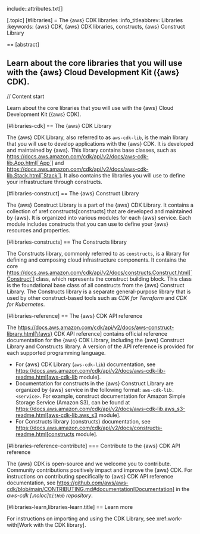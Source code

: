 include::attributes.txt[]

[.topic]
[#libraries]
= The \{aws} CDK libraries
:info_titleabbrev: Libraries
:keywords: \{aws} CDK, \{aws} CDK libraries, constructs, \{aws} Construct Library

== [abstract]

Learn about the core libraries that you will use with the \{aws} Cloud Development Kit (\{aws} CDK).
--

// Content start

Learn about the core libraries that you will use with the \{aws} Cloud Development Kit (\{aws} CDK).

[#libraries-cdk]
== The \{aws} CDK Library

The \{aws} CDK Library, also referred to as `aws-cdk-lib`, is the main library that you will use to develop applications with the \{aws} CDK. It is developed and maintained by \{aws}. This library contains base classes, such as https://docs.aws.amazon.com/cdk/api/v2/docs/aws-cdk-lib.App.html[`App`] and https://docs.aws.amazon.com/cdk/api/v2/docs/aws-cdk-lib.Stack.html[`Stack`]. It also contains the libraries you will use to define your infrastructure through constructs.

[#libraries-construct]
== The \{aws} Construct Library

The \{aws} Construct Library is a part of the \{aws} CDK Library. It contains a collection of xref:constructs[constructs] that are developed and maintained by \{aws}. It is organized into various modules for each \{aws} service. Each module includes constructs that you can use to define your \{aws} resources and properties.

[#libraries-constructs]
== The Constructs library

The Constructs library, commonly referred to as `constructs`, is a library for defining and composing cloud infrastructure components. It contains the core https://docs.aws.amazon.com/cdk/api/v2/docs/constructs.Construct.html[`Construct`] class, which represents the construct building block. This class is the foundational base class of all constructs from the \{aws} Construct Library. The Constructs library is a separate general-purpose library that is used by other construct-based tools such as _CDK for Terraform_ and _CDK for Kubernetes_.

[#libraries-reference]
== The \{aws} CDK API reference

The https://docs.aws.amazon.com/cdk/api/v2/docs/aws-construct-library.html[\{aws} CDK API reference] contains official reference documentation for the \{aws} CDK Library, including the \{aws} Construct Library and Constructs library. A version of the API reference is provided for each supported programming language.

* For \{aws} CDK Library (`aws-cdk-lib`) documentation, see https://docs.aws.amazon.com/cdk/api/v2/docs/aws-cdk-lib-readme.html[aws-cdk-lib module].
* Documentation for constructs in the \{aws} Construct Library are organized by \{aws} service in the following format: `aws-cdk-lib.<service>`. For example, construct documentation for Amazon Simple Storage Service (Amazon S3), can be found at https://docs.aws.amazon.com/cdk/api/v2/docs/aws-cdk-lib.aws_s3-readme.html[aws-cdk-lib.aws_s3 module].
* For Constructs library (constructs) documentation, see https://docs.aws.amazon.com/cdk/api/v2/docs/constructs-readme.html[constructs module].

[#libraries-reference-contribute]
=== Contribute to the \{aws} CDK API reference

The \{aws} CDK is open-source and we welcome you to contribute. Community contributions positively impact and improve the \{aws} CDK. For instructions on contributing specifically to \{aws} CDK API reference documentation, see  https://github.com/aws/aws-cdk/blob/main/CONTRIBUTING.md#documentation[Documentation] in the *aws-cdk [.noloc]`GitHub` repository*.

[#libraries-learn,libraries-learn.title]
== Learn more

For instructions on importing and using the CDK Library, see  xref:work-with[Work with the CDK library].
